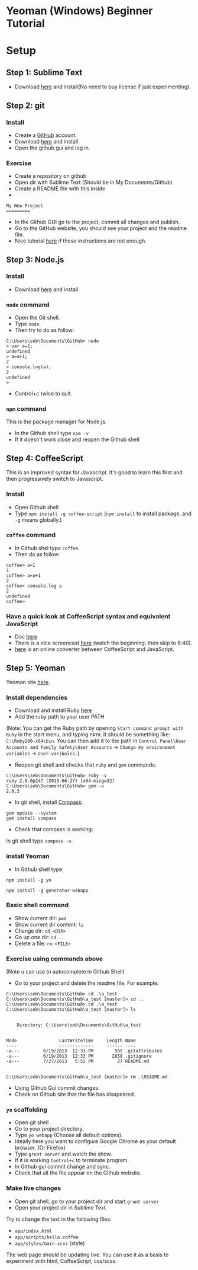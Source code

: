 Yeoman (Windows) Beginner Tutorial
=========

# Setup

## Step 1: Sublime Text

- Download [here](http://www.sublimetext.com/2) and install(No need to buy license if just experimenting).

## Step 2: git

### Install

- Create a [GitHub](https://github.com/) account.
- Download [here](http://windows.github.com/) and install.
- Open the github gui and log in.

### Exercise

- Create a repository on github
- Open dir with Sublime Text (Should be in My Documents/Github)
- Create a README file with this inside
- 
```
My New Project
=========
```
- In the Github GUI go to the project, commit all changes and publish.
- Go to the GitHub website, you should see your project and the readme file.
- Nice tutorial [here](https://help.github.com/articles/create-a-repo) if these instructions are not enough.

## Step 3: Node.js

### Install

- Download [here](http://nodejs.org/) and install.

### `node` command

- Open the Git shell.
- Type `node`.
- Then try to do as follow:

```
C:\Users\seb\Documents\GitHub> node
> var a=1;
undefined
> a=a+1;
2
> console.log(a);
2
undefined
>
```
- Control+c twice to quit.

### `npm` command

This is the package manager for Node.js.

- In the Github shell type `npm -v`
- If it doesn't work close and reopen the Github shell
 
## Step 4: CoffeeScript

This is an improved syntax for Javascript. It's good to learn this first and then progressively switch to Javascript.

### Install
- Open Github shell
- Type `npm install -g coffee-script` (`npm install` to install package, and `-g` means globally.)

### `coffee` command

- In Github shel type `coffee`.
- Then do as follow:

```
coffee> a=1
1
coffee> a=a+1
2
coffee> console.log a
2
undefined
coffee>
```

### Have a quick look at CoffeeScript syntax and equivalent JavaScript

- Doc [here](http://coffeescript.org/)
- There is a nice screencast [here](http://screencasts.org/episodes/introduction-to-coffeescript) (watch the beginning, then skip to 6:40).
- [here](http://js2coffee.org/) is an online converter between CoffeeScript and JavaScript.  

## Step 5: Yeoman

Yeoman site [here](http://yeoman.io/).

### Install dependencies

- Download and install Ruby [here](http://rubyinstaller.org/downloads/)
- Add the ruby path to your user PATH 

(Note: You can get the Ruby path by opening `Start command prompt with Ruby` in the start menu,
and typing `PATH`. It should be something like: `C:\Ruby200-x64\bin`. You can then add it to the path
in `Control Panel\User Accounts and Family Safety\User Accounts` -> `Change my environment variables` ->
 `User varibales.`)

- Reopen git shell and checks that `ruby` and `gem` commands: 

```
C:\Users\seb\Documents\GitHub> ruby -v
ruby 2.0.0p247 (2013-06-27) [x64-mingw32]
C:\Users\seb\Documents\GitHub> gem -v
2.0.3
```

- In git shell, install [Compass](http://compass-style.org/):

```
gem update --system
gem install compass
```

- Check that compass is working:

In git shell type `compass -v`.

### install Yeoman

- In Github shell type:

```
npm install -g yo

npm install -g generator-webapp
```

### Basic shell command

- Show current dir: `pwd`
- Show current dir content: `ls`
- Change dir: `cd <DIR>`
- Go up one dir: `cd ..`
- Delete a file: `rm <FILE>` 

### Exercise using commands above

(Note u can use <TAB> to autocomplete in Github Shell)

- Go to your project and delete the readme file. For example:

```
C:\Users\seb\Documents\GitHub> cd .\a_test
C:\Users\seb\Documents\GitHub\a_test [master]> cd ..
C:\Users\seb\Documents\GitHub> cd .\a_test
C:\Users\seb\Documents\GitHub\a_test [master]> ls


    Directory: C:\Users\seb\Documents\GitHub\a_test


Mode                LastWriteTime     Length Name
----                -------------     ------ ----
-a---         6/19/2013  12:33 PM        505 .gitattributes
-a---         6/19/2013  12:33 PM       2858 .gitignore
-a---         7/27/2013   5:52 PM         27 README.md


C:\Users\seb\Documents\GitHub\a_test [master]> rm .\README.md
```

- Using Github Gui commit changes.
- Check on Github site that the file has disapeared.

### `yo` scaffolding

- Open git shell
- Go to your project directory.
- Type `yo webapp` (Choose all default options).
- Ideally here you want to configure Google Chrome as your default browser. (Or Firefox)
- Type `grunt server` and watch the show.
- If it is working `Control+c` to terminate program.
- In Github gui commit change and sync.
- Check that all the file appear on the Github website.

### Make live changes

- Open git shell, go to your project dir and start `grunt server`
- Open your project dir in Sublime Text.

Try to change the text in the following files:

- `app/index.html`
- `app/scripts/hello.coffee`
- `app/styles/main.scss` (style)

The web page should be updating live. You can use it as a basis to experiment with html, CoffeeScript, css/scss.




